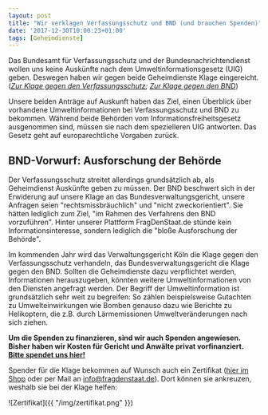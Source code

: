 ```yaml
---
layout: post
title: "Wir verklagen Verfassungsschutz und BND (und brauchen Spenden)"
date: '2017-12-30T10:00:23+01:00'
tags: [Geheimdienste]
---
```


Das Bundesamt für Verfassungsschutz und der Bundesnachrichtendienst wollen uns keine Auskünfte nach dem Umweltinformationsgesetz (UIG) geben. Deswegen haben wir gegen beide Geheimdienste Klage eingereicht. (*[Zur Klage gegen den Verfassungsschutz](https://fragdenstaat.de/anfrage/uig-anfrage-verzeichnis-verfugbarer-umweltinformationen-1/#nachricht-80423); [Zur Klage gegen den BND](https://fragdenstaat.de/anfrage/uig-anfrage-dokumente-zum-umweltschutz/#nachricht-80422)*)

Unsere beiden Anträge auf Auskunft haben das Ziel, einen Überblick über vorhandene Umweltinformationen bei Verfassungsschutz und BND zu bekommen. Während beide Behörden vom Informationsfreiheitsgesetz ausgenommen sind, müssen sie nach dem spezielleren UIG antworten. Das Gesetz geht auf europarechtliche Vorgaben zurück.

## BND-Vorwurf: Ausforschung der Behörde

Der Verfassungsschutz streitet allerdings grundsätzlich ab, als Geheimdienst Auskünfte geben zu müssen. Der BND beschwert sich in der Erwiderung auf unsere Klage an das Bundesverwaltungsgericht, unsere Anfragen seien "rechtsmissbräuchlich" und "nicht zweckorientiert". Sie hätten lediglich zum Ziel, "im Rahmen des Verfahrens den BND vorzuführen". Hinter unserer Plattform FragDenStaat.de stünde kein Informationsinteresse, sondern lediglich die "bloße Ausforschung der Behörde".

Im kommenden Jahr wird das Verwaltungsgericht Köln die Klage gegen den Verfassungsschutz verhandeln, das Bundesverwaltungsgericht die Klage gegen den BND. Sollten die Geheimdienste dazu verpflichtet werden, Informationen herauszugeben, könnten weitere Umweltinformationen von den Diensten angefragt werden. Der Begriff der Umweltinformation ist grundsätzlich sehr weit zu begreifen: So zählen beispielsweise Gutachten zu Umwelteinwirkungen wie Bomben genauso dazu wie Berichte zu Helikoptern, die z.B. durch Lärmemissionen Umweltveränderungen nach sich ziehen.

**Um die Spenden zu finanzieren, sind wir auch Spenden angewiesen. Bisher haben wir Kosten für Gericht und Anwälte privat vorfinanziert. [Bitte spendet uns hier!](https://fragdenstaat.de/hilfe/spenden/)**

Spender für die Klage bekommen auf Wunsch auch ein Zertifikat ([hier im Shop](http://shop.fragdenstaat.de/) oder per Mail an info@fragdenstaat.de). Dort können sie ankreuzen, weshalb sie bei der Klage helfen:

![Zertifikat]({{ "/img/zertifikat.png" }})
